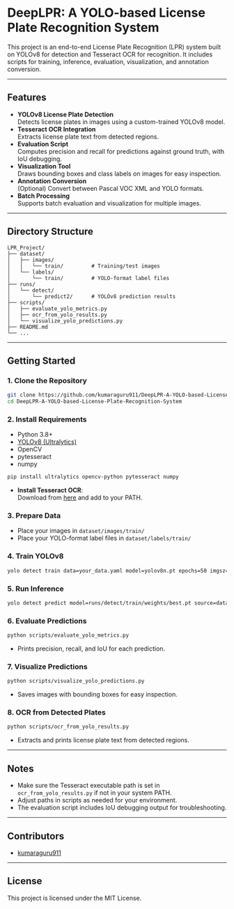 # DeepLPR: A YOLO-based License Plate Recognition System

This project is an end-to-end License Plate Recognition (LPR) system built on YOLOv8 for detection and Tesseract OCR for recognition. It includes scripts for training, inference, evaluation, visualization, and annotation conversion.

---

## Features

- **YOLOv8 License Plate Detection**  
  Detects license plates in images using a custom-trained YOLOv8 model.
- **Tesseract OCR Integration**  
  Extracts license plate text from detected regions.
- **Evaluation Script**  
  Computes precision and recall for predictions against ground truth, with IoU debugging.
- **Visualization Tool**  
  Draws bounding boxes and class labels on images for easy inspection.
- **Annotation Conversion**  
  (Optional) Convert between Pascal VOC XML and YOLO formats.
- **Batch Processing**  
  Supports batch evaluation and visualization for multiple images.

---

## Directory Structure

```
LPR_Project/
├── dataset/
│   ├── images/
│   │   └── train/         # Training/test images
│   └── labels/
│       └── train/         # YOLO-format label files
├── runs/
│   └── detect/
│       └── predict2/      # YOLOv8 prediction results
├── scripts/
│   ├── evaluate_yolo_metrics.py
│   ├── ocr_from_yolo_results.py
│   └── visualize_yolo_predictions.py
├── README.md
└── ...
```

---

## Getting Started

### 1. Clone the Repository

```bash
git clone https://github.com/kumaraguru911/DeepLPR-A-YOLO-based-License-Plate-Recognition-System.git
cd DeepLPR-A-YOLO-based-License-Plate-Recognition-System
```

### 2. Install Requirements

- Python 3.8+
- [YOLOv8 (Ultralytics)](https://docs.ultralytics.com/)
- OpenCV
- pytesseract
- numpy

```bash
pip install ultralytics opencv-python pytesseract numpy
```

- **Install Tesseract OCR**:  
  Download from [here](https://github.com/tesseract-ocr/tesseract) and add to your PATH.

### 3. Prepare Data

- Place your images in `dataset/images/train/`
- Place your YOLO-format label files in `dataset/labels/train/`

### 4. Train YOLOv8

```bash
yolo detect train data=your_data.yaml model=yolov8n.pt epochs=50 imgsz=640
```

### 5. Run Inference

```bash
yolo detect predict model=runs/detect/train/weights/best.pt source=dataset/images/train/
```

### 6. Evaluate Predictions

```bash
python scripts/evaluate_yolo_metrics.py
```
- Prints precision, recall, and IoU for each prediction.

### 7. Visualize Predictions

```bash
python scripts/visualize_yolo_predictions.py
```
- Saves images with bounding boxes for easy inspection.

### 8. OCR from Detected Plates

```bash
python scripts/ocr_from_yolo_results.py
```
- Extracts and prints license plate text from detected regions.

---

## Notes

- Make sure the Tesseract executable path is set in `ocr_from_yolo_results.py` if not in your system PATH.
- Adjust paths in scripts as needed for your environment.
- The evaluation script includes IoU debugging output for troubleshooting.

---

## Contributors

- [kumaraguru911](https://github.com/kumaraguru911)

---

## License

This project is licensed under the MIT License.
